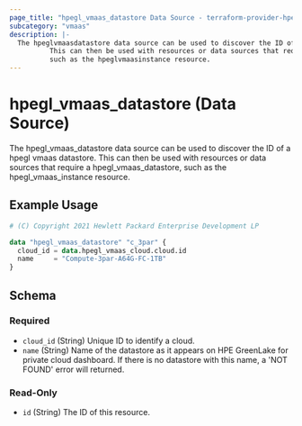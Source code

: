 ```yaml
---
page_title: "hpegl_vmaas_datastore Data Source - terraform-provider-hpegl"
subcategory: "vmaas"
description: |-
  The hpeglvmaasdatastore data source can be used to discover the ID of a hpegl vmaas datastore.
          This can then be used with resources or data sources that require a hpeglvmaasdatastore,
          such as the hpeglvmaasinstance resource.
---
```

# hpegl_vmaas_datastore (Data Source)

The hpegl_vmaas_datastore data source can be used to discover the ID of a hpegl vmaas datastore.
		This can then be used with resources or data sources that require a hpegl_vmaas_datastore,
		such as the hpegl_vmaas_instance resource.

## Example Usage

```terraform
# (C) Copyright 2021 Hewlett Packard Enterprise Development LP

data "hpegl_vmaas_datastore" "c_3par" {
  cloud_id = data.hpegl_vmaas_cloud.cloud.id
  name     = "Compute-3par-A64G-FC-1TB"
}
```

<!-- schema generated by tfplugindocs -->
## Schema

### Required

- `cloud_id` (String) Unique ID to identify a cloud.
- `name` (String) Name of the datastore as it appears on HPE GreenLake for private cloud dashboard. If there is no datastore with this name, a 'NOT FOUND' error will returned.

### Read-Only

- `id` (String) The ID of this resource.


